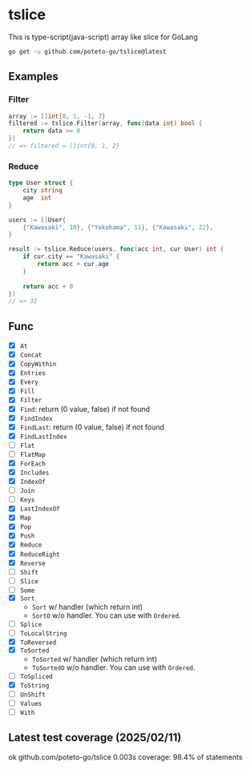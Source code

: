 # tslice

This is type-script(java-script) array like slice for GoLang

```bash
go get -u github.com/poteto-go/tslice@latest
```


## Examples

### Filter

```go
array := []int{0, 1, -1, 2}
filtered := tslice.Filter(array, func(data int) bool {
	return data >= 0
})
// => filtered = []int{0, 1, 2}
```

### Reduce

```go
type User struct {
	city string
	age  int
}

users := []User{
	{"Kawasaki", 10}, {"Yokohama", 11}, {"Kawasaki", 22},
}

result := tslice.Reduce(users, func(acc int, cur User) int {
	if cur.city == "Kawasaki" {
		return acc + cur.age
	}
	
	return acc + 0
})
// => 32
```

## Func
- [x] `At`
- [x] `Concat`
- [x] `CopyWithin`
- [x] `Entries`
- [x] `Every`
- [x] `Fill`
- [x] `Filter`
- [x] `Find`: return (0 value, false) if not found
- [x] `FindIndex`
- [x] `FindLast`: return (0 value, false) if not found
- [x] `FindLastIndex`
- [ ] `Flat`
- [ ] `FlatMap`
- [x] `ForEach`
- [x] `Includes`
- [x] `IndexOf`
- [ ] `Join`
- [ ] `Keys`
- [x] `LastIndexOf`
- [x] `Map`
- [x] `Pop`
- [x] `Push`
- [x] `Reduce`
- [x] `ReduceRight`
- [x] `Reverse`
- [ ] `Shift`
- [ ] `Slice`
- [ ] `Some`
- [x] `Sort`
	- `Sort` w/ handler (which return int)
	- `SortO` w/o handler. You can use with `Ordered`.
- [ ] `Splice`
- [ ] `ToLocalString`
- [x] `ToReversed`
- [x] `ToSorted`
	- `ToSorted` w/ handler (which return int)
	- `ToSortedO` w/o handler. You can use with `Ordered`.
- [ ] `ToSpliced`
- [x] `ToString`
- [ ] `UnShift`
- [ ] `Values`
- [ ] `With`

## Latest test coverage (2025/02/11)

ok      github.com/poteto-go/tslice     0.003s  coverage: 98.4% of statements